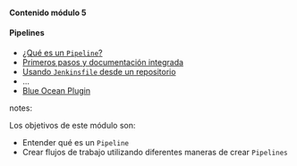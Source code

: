 #### Contenido módulo 5

#### Pipelines

* [¿Qué es un `Pipeline`?](/#what_is_a_pipeline)
* [Primeros pasos y documentación integrada](/#getting_started)
* [Usando `Jenkinsfile` desde un repositorio](/#jenkinsfile)
* ...
* [Blue Ocean Plugin](/#blue_ocean) 

notes:

Los objetivos de este módulo son:

* Entender qué es un `Pipeline` 
* Crear flujos de trabajo utilizando diferentes maneras de crear `Pipelines`
